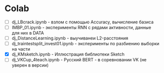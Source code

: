 # Colab

* [ ] dj_LBcrack.ipynb - взлом с помощью Accuracy, вычисление базиса
* [ ] IMBP_01.ipynb - эксперименты RNN с рядами активности, данные для них в DATA
* [ ] dj_DistanceLearning.ipynb - выучиванеи L2-расстояния
* [ ] dj_traintestsplit_invest01.ipynb - эксперименты по разбиению выборки на части
* [X] dj_KMsketch.ipynb - Иллюстрация библиотеки Sketch
* [ ] dj_VKCup_4teach.ipynb - Русский BERT -  в соревновании VK (не уверен в версии)

